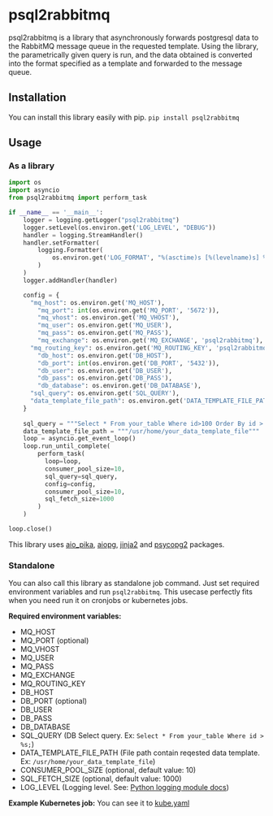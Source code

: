 # psql2rabbitmq

psql2rabbitmq is a library that asynchronously forwards postgresql data to the RabbitMQ message queue in the requested template. Using the library, the parametrically given query is run, and the data obtained is converted into the format specified as a template and forwarded to the message queue.

## Installation

You can install this library easily with pip.
`pip install psql2rabbitmq` 

## Usage
### As a library
```py
import os
import asyncio
from psql2rabbitmq import perform_task

if __name__ == '__main__':
    logger = logging.getLogger("psql2rabbitmq")
    logger.setLevel(os.environ.get('LOG_LEVEL', "DEBUG"))
    handler = logging.StreamHandler()
    handler.setFormatter(
        logging.Formatter(
            os.environ.get('LOG_FORMAT', "%(asctime)s [%(levelname)s] %(name)s: %(message)s")
        )
    )
    logger.addHandler(handler)

    config = {
      "mq_host": os.environ.get('MQ_HOST'),
	    "mq_port": int(os.environ.get('MQ_PORT', '5672')), 
	    "mq_vhost": os.environ.get('MQ_VHOST'),
	    "mq_user": os.environ.get('MQ_USER'),
	    "mq_pass": os.environ.get('MQ_PASS'),
	    "mq_exchange": os.environ.get('MQ_EXCHANGE', 'psql2rabbitmq'),
      "mq_routing_key": os.environ.get('MQ_ROUTING_KEY', 'psql2rabbitmq'),
	    "db_host": os.environ.get('DB_HOST'),
	    "db_port": int(os.environ.get('DB_PORT', '5432')),
	    "db_user": os.environ.get('DB_USER'),
	    "db_pass": os.environ.get('DB_PASS'),
	    "db_database": os.environ.get('DB_DATABASE'),
      "sql_query": os.environ.get('SQL_QUERY'),
      "data_template_file_path": os.environ.get('DATA_TEMPLATE_FILE_PATH') 
    }
  
    sql_query = """Select * From your_table Where id>100 Order By id > %s;""" 
    data_template_file_path = """/usr/home/your_data_template_file""" 
    loop = asyncio.get_event_loop()
    loop.run_until_complete(
        perform_task(
          loop=loop,
          consumer_pool_size=10,
          sql_query=sql_query,
          config=config,
          consumer_pool_size=10, 
          sql_fetch_size=1000
        )
    )

loop.close()
```

This library uses [aio_pika](https://aio-pika.readthedocs.io/en/latest/), [aiopg](https://aiopg.readthedocs.io/en/stable/), [jinja2](https://jinja2docs.readthedocs.io/en/stable/) and [psycopg2](https://www.psycopg.org/docs//) packages.

### Standalone
You can also call this library as standalone job command.  Just set required environment variables and run `psql2rabbitmq`. This usecase perfectly fits when you need run it on cronjobs or kubernetes jobs. 

**Required environment variables:**
- MQ_HOST
- MQ_PORT (optional)
- MQ_VHOST
- MQ_USER
- MQ_PASS
- MQ_EXCHANGE
- MQ_ROUTING_KEY
- DB_HOST
- DB_PORT (optional)
- DB_USER
- DB_PASS
- DB_DATABASE
- SQL_QUERY (DB Select query. Ex: `Select * From your_table Where id > %s;`)
- DATA_TEMPLATE_FILE_PATH (File path contain reqested data template. Ex: `/usr/home/your_data_template_file`)
- CONSUMER_POOL_SIZE (optional, default value: 10)
- SQL_FETCH_SIZE (optional, default value: 1000)
- LOG_LEVEL (Logging level. See: [Python logging module docs](https://docs.python.org/3/library/logging.html#logging-levels))

**Example Kubernetes job:** 
 You can see it to [kube.yaml](kube.yaml)